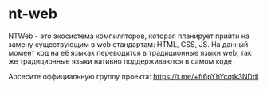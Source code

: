 # nt-web
NTWeb - это экосистема компиляторов, которая планирует прийти на замену существующим в web стандартам: HTML, CSS, JS. На данный момент код на её языках переводится в традиционные языки web, так же традиционные языки нативно поддерживаются в самом коде

Аосесите оффициальную группу проекта: https://t.me/+ft6pYhYcqtk3NDdi
